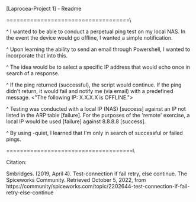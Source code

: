 [Laprocea-Project 1] - Readme

=\=\=\=\=\=\=\=\=\=\=\=\=\=\=\=\=\=\=\=\=\=\=\=\=\=\=\=\=\=\=\=\=\=\=\=\

^
I wanted to be able to conduct a perpetual ping test on my local NAS.
In the event the device would go offline, I wanted a simple notification.

^
Upon learning the ability to send an email through Powershell, I wanted
to incorporate that into this.

^
The idea would be to select a specific IP address that would echo once 
in search of a response. 

^
If the ping returned (successful), the script would continue. If the ping
didn't return, it would fail and notify me (via email) with a predefined message. 
 <"The following IP: X.X.X.X is OFFLINE.">

^
Testing was conducted with a local IP (NAS) [success] against an IP not 
listed in the ARP table [failure]. For the purposes of the 'remote' 
exercise, a local IP would be used [failure] against 8.8.8.8 [success].

^
By using -quiet, I learned that I'm only in search of successful or failed
pings.

\=\=\=\=\=\=\=\=\=\=\=\=\=\=\=\=\=\=\=\=\=\=\=\=\=\=\=\=\=\=\=\=\=\=\=\=\=\

Citation:

Smbridges. (2019, April 4). Test-connection if fail retry, else continue.
	The Spiceworks Community. Retrieved October 5, 2022, from 
	https://community/spiceworks.com/topic/2202644-test-connection-if-fail-retry-else-continue  